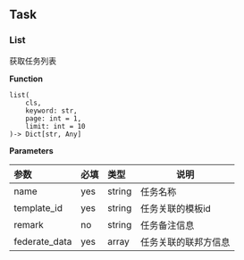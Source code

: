 ## Task

### List
获取任务列表

**Function**
```shell
list(
    cls, 
    keyword: str, 
    page: int = 1, 
    limit: int = 10
)-> Dict[str, Any]
```

**Parameters**

| 参数 | 必填 | 类型 | 说明 |
| :-------------- | :--- | :----- | ------------------------------------------------------------- |
| name | yes | string | 任务名称 |
| template_id | yes | string | 任务关联的模板id |
| remark | no | string | 任务备注信息 |
| federate_data | yes | array | 任务关联的联邦方信息 |


